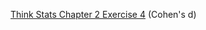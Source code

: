 [Think Stats Chapter 2 Exercise 4](http://greenteapress.com/thinkstats2/html/thinkstats2003.html#toc24) (Cohen's d)

[In]: CohenEffectSize(firsts.totalwgt_lb,others.totalwgt_lb)

[Out]: -0.088672927072602
